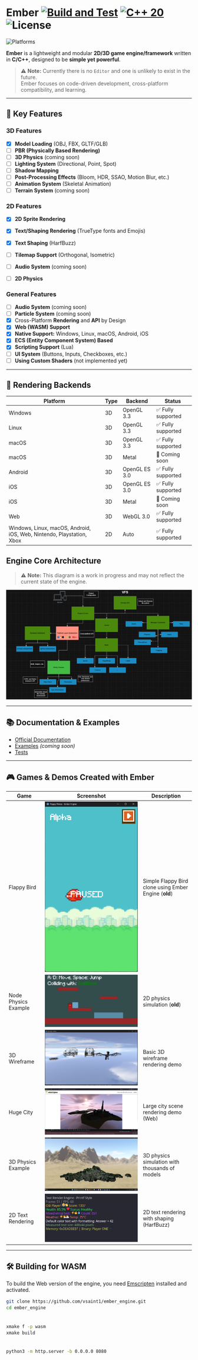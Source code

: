 # Ember [![Build and Test](https://github.com/vsaint1/ember/actions/workflows/tests.yml/badge.svg)](https://github.com/vsaint1/ember/actions/workflows/tests.yml) [![C++ 20](https://img.shields.io/badge/C%2B%2B-20-blue.svg)](https://isocpp.org/std/the-standard) ![License](https://img.shields.io/github/license/vsaint1/ember_engine.svg)

![Platforms](https://img.shields.io/badge/platforms-Windows%20%7C%20Linux%20%7C%20macOS%20%7C%20Android%20%7C%20iOS%20%7C%20Web-blue.svg)

**Ember** is a lightweight and modular **2D/3D game engine/framework** written in **C/C++**, designed to be **simple yet powerful**.  

> ⚠️ **Note:** Currently there is no `Editor` and one is unlikely to exist in the future.  
> Ember focuses on code-driven development, cross-platform compatibility, and learning.

---

## 🔹 Key Features

### 3D Features
- [x] **Model Loading** (OBJ, FBX, GLTF/GLB)
- [ ] **PBR (Physically Based Rendering)**
- [ ] **3D Physics** (coming soon)
- [ ] **Lighting System** (Directional, Point, Spot)
- [ ] **Shadow Mapping**
- [ ] **Post-Processing Effects** (Bloom, HDR, SSAO, Motion Blur, etc.)
- [ ] **Animation System** (Skeletal Animation)
- [ ] **Terrain System** (coming soon)

### 2D Features
- [x] **2D Sprite Rendering**
- [x] **Text/Shaping Rendering** (TrueType fonts and Emojis)
- [x] **Text Shaping** (HarfBuzz)
- [ ] **Tilemap Support** (Orthogonal, Isometric)
- [ ] **Audio System** (coming soon)
- [ ] **2D Physics**


### General Features
- [ ] **Audio System** (coming soon)
- [ ] **Particle System** (coming soon)
- [x] Cross-Platform **Rendering** and **API** by Design 
- [x] **Web (WASM) Support**
- [x] **Native Support:** Windows, Linux, macOS, Android, iOS
- [x] **ECS (Entity Component System) Based**
- [x] **Scripting Support** (Lua)
- [ ] **UI System** (Buttons, Inputs, Checkboxes, etc.)
- [ ] **Using Custom Shaders** (not implemented yet)

---


## 📱 Rendering Backends

| Platform                                                              | Type | Backend       | Status            |
| --------------------------------------------------------------------- | ---- | ------------- | ----------------- |
| Windows                                                               | 3D   | OpenGL 3.3    | ✅ Fully supported |
| Linux                                                                 | 3D   | OpenGL 3.3    | ✅ Fully supported |
| macOS                                                                 | 3D   | OpenGL 3.3    | ✅ Fully supported |
| macOS                                                                 | 3D   | Metal         | 🚧 Coming soon    |
| Android                                                               | 3D   | OpenGL ES 3.0 | ✅ Fully supported |
| iOS                                                                   | 3D   | OpenGL ES 3.0 | ✅ Fully supported |
| iOS                                                                   | 3D   | Metal         | 🚧 Coming soon    |
| Web                                                                   | 3D   | WebGL 3.0     | ✅ Fully supported |
| Windows, Linux, macOS, Android, iOS, Web, Nintendo, Playstation, Xbox | 2D   | Auto  | ✅ Fully supported |



## Engine Core Architecture

> ⚠️ **Note:** This diagram is a work in progress and may not reflect the current state of the engine.

![Engine Architecture](docs/architecture.png)

---

## 📚 Documentation & Examples

- [Official Documentation](https://vsaint1.github.io/ember_engine)
- [Examples](https://github.com/vsaint1/ember_engine/tree/main/examples) *(coming soon)*
- [Tests](https://github.com/vsaint1/ember_engine/tree/main/tests)

---

## 🎮 Games & Demos Created with Ember

| Game                 | Screenshot                          | Description                                   |
|----------------------|-------------------------------------|-----------------------------------------------|
| Flappy Bird          | ![Flappy](docs/2d_flappy.png)       | Simple Flappy Bird clone using Ember Engine (**old**) |
| Node Physics Example | ![Node Physics](docs/2d_node_phys.png) | 2D physics simulation (**old**)         |
| 3D Wireframe         | ![Wireframe](docs/3d_wireframe.png) | Basic 3D wireframe rendering demo            |
| Huge City            | ![City](docs/3d_map_huge.png)       | Large city scene rendering demo (Web)        |
| 3D Physics Example   | ![3D Physics](docs/3d_physics.png)  | 3D physics simulation with thousands of models |
| 2D Text Rendering    | ![2D Text](docs/2d_text.png)        | 2D text rendering with shaping (HarfBuzz)    |
---

## 🛠 Building for WASM

To build the Web version of the engine, you need [Emscripten](https://emscripten.org/docs/getting_started/downloads.html) installed and activated.

```bash
git clone https://github.com/vsaint1/ember_engine.git
cd ember_engine


xmake f -p wasm
xmake build


python3 -m http.server -b 0.0.0.0 8080
